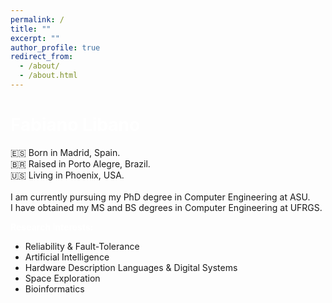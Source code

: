 ```yaml
---
permalink: /
title: ""
excerpt: ""
author_profile: true
redirect_from: 
  - /about/
  - /about.html
---
```


<span style="color:white">Fabiano Libano</span>
======
🇪🇸 Born in Madrid, Spain.<br />
🇧🇷 Raised in Porto Alegre, Brazil.<br />
🇺🇸 Living in Phoenix, USA.<br />
 <br />
I am currently pursuing my PhD degree in Computer Engineering at ASU.<br />
I have obtained my MS and BS degrees in Computer Engineering at UFRGS.

<span style="color:white">**Research Interests:**</span>
* Reliability & Fault-Tolerance
* Artificial Intelligence
* Hardware Description Languages & Digital Systems
* Space Exploration
* Bioinformatics

